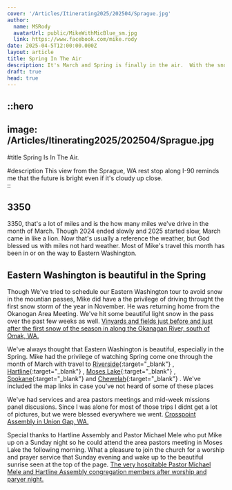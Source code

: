 ```yaml
---
cover: '/Articles/Itinerating2025/202504/Sprague.jpg'
author:
  name: MSRody
  avatarUrl: public/MikeWithMicBlue_sm.jpg
  link: https://www.facebook.com/mike.rody
date: 2025-04-5T12:00:00.000Z
layout: article
title: Spring In The Air
description: It's March and Spring is finally in the air.  With the snow gone we went a long way in the month of March.
draft: true
head: true
---
```


::hero
---
image: /Articles/Itinerating2025/202504/Sprague.jpg
---
#title
Spring Is In The Air.

#description
This view from the Sprague, WA rest stop along I-90 reminds me that the future is bright even if it's cloudy up close.  
::





## 3350

3350, that's a lot of miles and is the how many miles we've drive in the month of March. Though 2024 ended slowly and 2025 started slow, March came in like a lion. Now that's usually a reference the weather, but God blessed us with miles not hard weather. Most of Mike's travel this month has been in or on the way to Eastern Washington.

## Eastern Washington is beautiful in the Spring
Though We've tried to schedule our Eastern Washington tour to avoid snow in the mountian passes, Mike did have a the privilege of driving throught the first snow storm of the year in November. He was returning home from the Okanogan Area Meeting. We've hit some beautiful light snow in the pass over the past few weeks as well.
[Vinyards and fields just before and just after the first snow of the season in along the Okanagan River, south of Omak, WA.](/Articles/Itinerating2025/202503/FieldCollage.png)

We've always thought that Eastern Washington is beautiful, especially in the Spring. Mike had the privilege of watching Spring come one through the month of March with travel to [Riverside](https://maps.app.goo.gl/ekW1Xa5ryChZzM197){:target="_blank"} , [Hartline](https://maps.app.goo.gl/UBYCjh3DAtCwkS9b7){:target="_blank"} , [Moses Lake](https://maps.app.goo.gl/kNjjnPC3C5BeSs33A){:target="_blank"} , [Spokane](https://maps.app.goo.gl/rVhw68Xf9HmW7aPz6){:target="_blank"}  and [Chewelah](https://maps.app.goo.gl/Ss6R95XwFNZk5jQn8){:target="_blank"} . We've included the map links in case you've not heard of some of these places

We've had services and area pastors meetings and mid-week missions panel discusions. Since I was alone for most of those trips I didnt get a lot of pictures, but we were blessed everywhere we went. 
[Crosspoint Assembly in Union Gap, WA.](/Articles/Itinerating2025/202503/Crosspoint.jpg)

Special thanks to Hartline Assembly and Pastor Michael Mele who put Mike up on a Sunday night so he could attend the area pastors meeting in Moses Lake the following morning.  What a pleasure to join the church for a worship and prayer service that Sunday evening and wake up to the beautiful sunrise seen at the top of the page.
[The very hospitable Pastor Michael Mele and Hartline Assembly congregation members after worship and paryer night.](/Articles/Itinerating2025/202503/Hartline.jpg)


